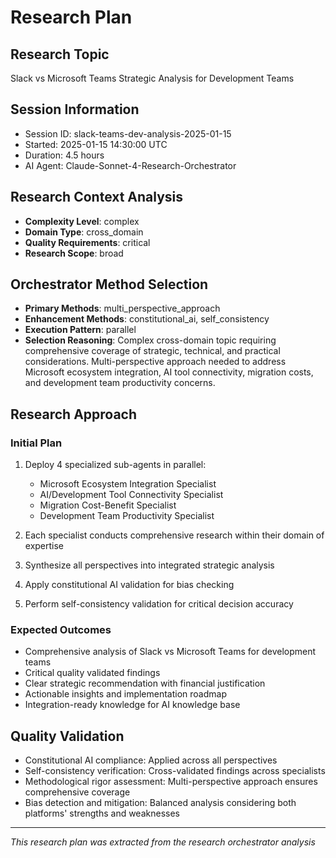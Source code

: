 # Research Plan

## Research Topic
Slack vs Microsoft Teams Strategic Analysis for Development Teams

## Session Information
- Session ID: slack-teams-dev-analysis-2025-01-15
- Started: 2025-01-15 14:30:00 UTC
- Duration: 4.5 hours
- AI Agent: Claude-Sonnet-4-Research-Orchestrator

## Research Context Analysis
- **Complexity Level**: complex
- **Domain Type**: cross_domain
- **Quality Requirements**: critical
- **Research Scope**: broad

## Orchestrator Method Selection
- **Primary Methods**: multi_perspective_approach
- **Enhancement Methods**: constitutional_ai, self_consistency
- **Execution Pattern**: parallel
- **Selection Reasoning**: Complex cross-domain topic requiring comprehensive coverage of strategic, technical, and practical considerations. Multi-perspective approach needed to address Microsoft ecosystem integration, AI tool connectivity, migration costs, and development team productivity concerns.

## Research Approach

### Initial Plan
1. Deploy 4 specialized sub-agents in parallel:
   - Microsoft Ecosystem Integration Specialist
   - AI/Development Tool Connectivity Specialist  
   - Migration Cost-Benefit Specialist
   - Development Team Productivity Specialist

2. Each specialist conducts comprehensive research within their domain of expertise

3. Synthesize all perspectives into integrated strategic analysis

4. Apply constitutional AI validation for bias checking

5. Perform self-consistency validation for critical decision accuracy

### Expected Outcomes
- Comprehensive analysis of Slack vs Microsoft Teams for development teams
- Critical quality validated findings
- Clear strategic recommendation with financial justification
- Actionable insights and implementation roadmap
- Integration-ready knowledge for AI knowledge base

## Quality Validation
- Constitutional AI compliance: Applied across all perspectives
- Self-consistency verification: Cross-validated findings across specialists
- Methodological rigor assessment: Multi-perspective approach ensures comprehensive coverage
- Bias detection and mitigation: Balanced analysis considering both platforms' strengths and weaknesses

---
*This research plan was extracted from the research orchestrator analysis*